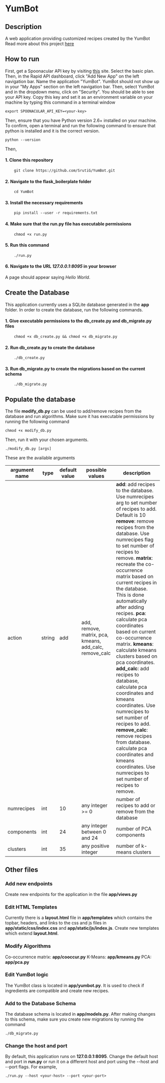 # YumBot

## Description
A web application providing customized recipes created by the YumBot
Read more about this project [here](https://docs.google.com/document/d/1x_4bRY8qcoh4hPAhN5VDa-l6KPJxKHUQWMXChlhZKCk/edit?usp=sharing)

## How to run

First, get a Spoonacular API key by visiting [this](https://rapidapi.com/spoonacular/api/recipe-food-nutrition/pricing) site. Select the basic plan. Then, in the Rapid API dashboard, click "Add New App" on the left navigation bar. Name the application "YumBot".  YumBot should not show up in your "My Apps" section on the left navigation bar. Then, select YumBot and in the dropdown menu, click on "Security". You should be able to see your API key. Copy this key and set it as an environment variable on your machine by typing this command in a terminal window

    export SPOONACULAR_API_KEY=<your-key>

Then, ensure that you have Python version 2.6+ installed on your machine. To confirm,
open a terminal and run the following command to ensure that python is installed and it is the correct version.

    python --version
Then,
#### 1. Clone this repository


        git clone https://github.com/SrutiG/YumBot.git
#### 2. Navigate to the flask_boilerplate folder

        cd YumBot
#### 3. Install the necessary requirements
    
        pip install --user -r requirements.txt
#### 4. Make sure that the run.py file has executable permissions

        chmod +x run.py
#### 5. Run this command

        ./run.py
#### 6. Navigate to the URL *127.0.0.1:8095* in your browser
   A page should appear saying *Hello World*.
   
## Create the Database

This application currently uses a SQLite database generated in the **app** folder. In order to create the database, run the following commands.

#### 1. Give executable permissions to the db_create.py and db_migrate.py files
        chmod +x db_create.py && chmod +x db_migrate.py
        
#### 2. Run db_create.py to create the database
        ./db_create.py
        
#### 3. Run db_migrate.py to create the migrations based on the current schema
        ./db_migrate.py
        
## Populate the database

The file **modify_db.py** can be used to add/remove recipes from the database and run algorithms. Make sure it has executable permissions by running the following command
            
    chmod +x modify_db.py
    
Then, run it with your chosen arguments.

    ./modify_db.py [args]
    
These are the available arguments

| argument name | type   | default value | possible values                                                    | description                                                                                                                                                                                                                                                                                                                                |
|---------------|--------|---------------|--------------------------------------------------------------------|--------------------------------------------------------------------------------------------------------------------------------------------------------------------------------------------------------------------------------------------------------------------------------------------------------------------------------------------|
| action        | string | add           | add, remove, matrix, pca, kmeans, add_calc, remove_calc | **add**: add recipes to the database. Use numrecipes arg to set number of recipes to add. Default is 10  **remove**: remove recipes from the database. Use numrecipes flag to set number of recipes to remove.  **matrix**: recreate the co-occurrence matrix based on current recipes in the database. This is done automatically after adding recipes.  **pca**: calculate pca coordinates based on current co-occurrence matrix. **kmeans**: calculate kmeans clusters based on pca coordinates.  **add_calc**: add recipes to database, calculate pca coordinates and kmeans coordinates. Use numrecipes to set number of recipes to add.  **remove_calc**: remove recipes from database. calculate pca coordinates and kmeans coordinates. Use numrecipes to set number of recipes to remove.|
| numrecipes    | int    | 10            | any integer >= 0                                                   | number of recipes to add or remove from the database                                                                                                                                                                                                                                                                                       |
| components    | int    | 24            | any integer between 0 and 24                                       | number of PCA components                                                                                                                                                                                                                                                                                                                   |
| clusters      | int    | 35            | any positive integer                                               | number of k-means clusters 
   
## Other files

### Add new endpoints
Create new endpoints for the application in the file **app/views.py**

### Edit HTML Templates
Currently there is a **layout.html** file in **app/templates** which contains the topbar, headers, and links to the css and js files in **app/static/css/index.css** and **app/static/js/index.js**.
Create new templates which extend **layout.html**.

### Modify Algorithms
Co-occurrence matrix: **app/cooccur.py**
K-Means: **app/kmeans.py**
PCA: **app/pca.py**

### Edit YumBot logic
The YumBot class is located in **app/yumbot.py**. It is used to check if ingredients are compatible and create new recipes.

### Add to the Database Schema
The database schema is located in **app/models.py**. After making changes to this schema, make sure you create new migrations by running the command

    ./db_migrate.py

### Change the host and port
By default, this application runs on **127.0.0.1:8095**. Change the default host and port in **run.py** or run it on a different host and port using the --host and --port flags. For example,

    ./run.py --host <your-host> --port <your-port>

